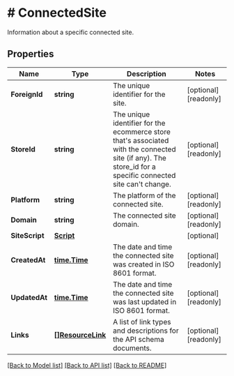 # # ConnectedSite
Information about a specific connected site.

## Properties 


Name | Type | Description | Notes
------------ | ------------- | ------------- | -------------
**ForeignId**| **string** | The unique identifier for the site.  | [optional] [readonly]
**StoreId**| **string** | The unique identifier for the ecommerce store that&#39;s associated with the connected site (if any). The store_id for a specific connected site can&#39;t change.  | [optional] [readonly]
**Platform**| **string** | The platform of the connected site.  | [optional] [readonly]
**Domain**| **string** | The connected site domain.  | [optional] [readonly]
**SiteScript**| [**Script**](Script.md) |   | [optional]
**CreatedAt**| [**time.Time**](time.Time.md) | The date and time the connected site was created in ISO 8601 format.  | [optional] [readonly]
**UpdatedAt**| [**time.Time**](time.Time.md) | The date and time the connected site was last updated in ISO 8601 format.  | [optional] [readonly]
**Links**| [**[]ResourceLink**](ResourceLink.md) | A list of link types and descriptions for the API schema documents.  | [optional] [readonly]


[[Back to Model list]](../../README.md#models) [[Back to API list]](../../README.md#endpoints) [[Back to README]](../../README.md)

